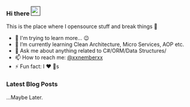 ### Hi there <a href=""><img src="https://media.giphy.com/media/hvRJCLFzcasrR4ia7z/giphy.gif" width="25px"></a>
This is the place where I opensource stuff and break things :rofl:

- 🔭 I'm trying to learn more... :wink:
- 🌱 I’m currently learning Clean Architecture, Micro Services, AOP etc.
- 💬 Ask me about anything related to C#/ORM/Data Structures/
- 📫 How to reach me: [@xxnemberxx](https://www.linkedin.com/in/yunus-emre-kalayc%C4%B1-707069197/)
- ⚡ Fun fact: I :heart: :dog:s

### Latest Blog Posts
<!-- BLOG-POST-LIST:START -->
...Maybe Later.
<!-- BLOG-POST-LIST:END -->